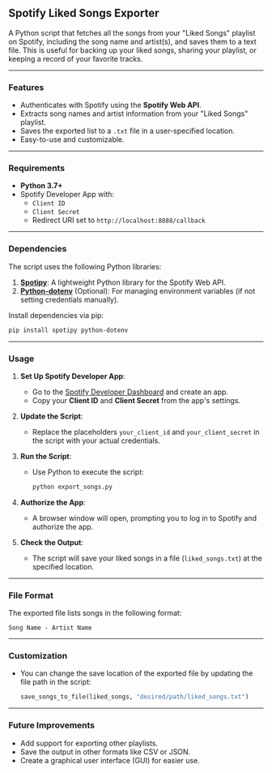 ## **Spotify Liked Songs Exporter**

A Python script that fetches all the songs from your "Liked Songs" playlist on Spotify, including the song name and artist(s), and saves them to a text file. This is useful for backing up your liked songs, sharing your playlist, or keeping a record of your favorite tracks.

---

### **Features**
- Authenticates with Spotify using the **Spotify Web API**.
- Extracts song names and artist information from your "Liked Songs" playlist.
- Saves the exported list to a `.txt` file in a user-specified location.
- Easy-to-use and customizable.

---

### **Requirements**
- **Python 3.7+**
- Spotify Developer App with:
  - `Client ID`
  - `Client Secret`
  - Redirect URI set to `http://localhost:8888/callback`

---

### **Dependencies**
The script uses the following Python libraries:
1. **[Spotipy](https://spotipy.readthedocs.io/)**: A lightweight Python library for the Spotify Web API.
2. **[Python-dotenv](https://pypi.org/project/python-dotenv/)** (Optional): For managing environment variables (if not setting credentials manually).

Install dependencies via pip:
```bash
pip install spotipy python-dotenv
```

---

### **Usage**
1. **Set Up Spotify Developer App**:
   - Go to the [Spotify Developer Dashboard](https://developer.spotify.com/dashboard/) and create an app.
   - Copy your **Client ID** and **Client Secret** from the app's settings.

2. **Update the Script**:
   - Replace the placeholders `your_client_id` and `your_client_secret` in the script with your actual credentials.

3. **Run the Script**:
   - Use Python to execute the script:
     ```bash
     python export_songs.py
     ```

4. **Authorize the App**:
   - A browser window will open, prompting you to log in to Spotify and authorize the app.

5. **Check the Output**:
   - The script will save your liked songs in a file (`liked_songs.txt`) at the specified location.

---

### **File Format**
The exported file lists songs in the following format:
```
Song Name - Artist Name
```

---

### **Customization**
- You can change the save location of the exported file by updating the file path in the script:
  ```python
  save_songs_to_file(liked_songs, "desired/path/liked_songs.txt")
  ```

---

### **Future Improvements**
- Add support for exporting other playlists.
- Save the output in other formats like CSV or JSON.
- Create a graphical user interface (GUI) for easier use.
